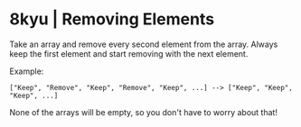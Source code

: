 # 8kyu | Removing Elements


Take an array and remove every second element from the array. Always keep the first element and start removing with the next element.

Example:

```
["Keep", "Remove", "Keep", "Remove", "Keep", ...] --> ["Keep", "Keep", "Keep", ...]
```

None of the arrays will be empty, so you don't have to worry about that!
